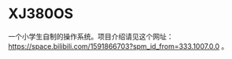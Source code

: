# XJ380OS
一个小学生自制的操作系统。项目介绍请见这个网址：https://space.bilibili.com/1591866703?spm_id_from=333.1007.0.0     。
